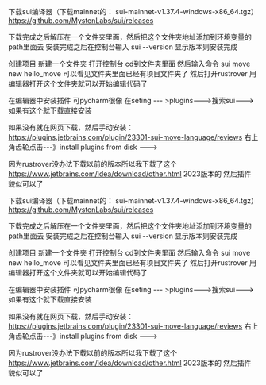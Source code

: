 下载sui编译器（下载mainnet的： sui-mainnet-v1.37.4-windows-x86_64.tgz）
https://github.com/MystenLabs/sui/releases

下载完成之后解压在一个文件夹里面，然后把这个文件夹地址添加到环境变量的 path里面去
安装完成之后在控制台输入  sui --version 
显示版本则安装完成 

创建项目
新建一个文件夹
打开控制台  cd到文件夹里面 
然后输入命令  sui  move new hello_move
可以看见文件夹里面已经有项目文件夹了
然后打开rustrover 用 编辑器打开这个文件夹就可以开始编辑代码了


在编辑器中安装插件
可pycharm很像 
在seting --- >plugins--->搜索sui--->如果有这个就下载直接安装


如果没有就在网页下载，然后手动安装：
https://plugins.jetbrains.com/plugin/23301-sui-move-language/reviews
右上角齿轮点击---》install  plugins from disk --->


因为rustrover没办法下载以前的版本所以我下载了这个
https://www.jetbrains.com/idea/download/other.html 
2023版本的
然后插件 貌似可以了

下载sui编译器（下载mainnet的： sui-mainnet-v1.37.4-windows-x86_64.tgz）
https://github.com/MystenLabs/sui/releases

下载完成之后解压在一个文件夹里面，然后把这个文件夹地址添加到环境变量的 path里面去
安装完成之后在控制台输入  sui --version 
显示版本则安装完成 

创建项目
新建一个文件夹
打开控制台  cd到文件夹里面 
然后输入命令  sui  move new hello_move
可以看见文件夹里面已经有项目文件夹了
然后打开rustrover 用 编辑器打开这个文件夹就可以开始编辑代码了


在编辑器中安装插件
可pycharm很像 
在seting --- >plugins--->搜索sui--->如果有这个就下载直接安装


如果没有就在网页下载，然后手动安装：
https://plugins.jetbrains.com/plugin/23301-sui-move-language/reviews
右上角齿轮点击---》install  plugins from disk --->


因为rustrover没办法下载以前的版本所以我下载了这个
https://www.jetbrains.com/idea/download/other.html 
2023版本的
然后插件 貌似可以了
